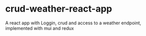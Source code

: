 # crud-weather-react-app
A react app with Loggin, crud and access to a weather endpoint, implemented with mui and redux
